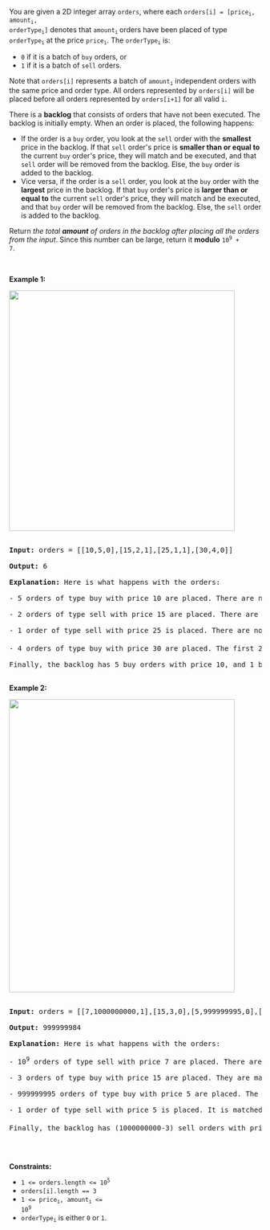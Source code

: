 You are given a 2D integer array `` orders ``, where each <code>orders[i] = [price<sub>i</sub>, amount<sub>i</sub>, orderType<sub>i</sub>]</code> denotes that <code>amount<sub>i</sub></code><sub> </sub>orders have been placed of type <code>orderType<sub>i</sub></code> at the price <code>price<sub>i</sub></code>. The <code>orderType<sub>i</sub></code> is:

*   `` 0 `` if it is a batch of `` buy `` orders, or
*   `` 1 `` if it is a batch of `` sell `` orders.

Note that `` orders[i] `` represents a batch of <code>amount<sub>i</sub></code> independent orders with the same price and order type. All orders represented by `` orders[i] `` will be placed before all orders represented by `` orders[i+1] `` for all valid `` i ``.

There is a __backlog__ that consists of orders that have not been executed. The backlog is initially empty. When an order is placed, the following happens:

*   If the order is a `` buy `` order, you look at the `` sell `` order with the __smallest__ price in the backlog. If that `` sell `` order's price is __smaller than or equal to__ the current `` buy `` order's price, they will match and be executed, and that `` sell `` order will be removed from the backlog. Else, the `` buy `` order is added to the backlog.
*   Vice versa, if the order is a `` sell `` order, you look at the `` buy `` order with the __largest__ price in the backlog. If that `` buy `` order's price is __larger than or equal to__ the current `` sell `` order's price, they will match and be executed, and that `` buy `` order will be removed from the backlog. Else, the `` sell `` order is added to the backlog.

Return _the total __amount__ of orders in the backlog after placing all the orders from the input_. Since this number can be large, return it __modulo__ <code>10<sup>9</sup> + 7</code>.

&nbsp;

__Example 1:__

<img alt="" src="https://assets.leetcode.com/uploads/2021/03/11/ex1.png" style="width: 450px; height: 479px;"/>

<pre>
<strong>Input:</strong> orders = [[10,5,0],[15,2,1],[25,1,1],[30,4,0]]
<strong>Output:</strong> 6
<strong>Explanation:</strong> Here is what happens with the orders:
- 5 orders of type buy with price 10 are placed. There are no sell orders, so the 5 orders are added to the backlog.
- 2 orders of type sell with price 15 are placed. There are no buy orders with prices larger than or equal to 15, so the 2 orders are added to the backlog.
- 1 order of type sell with price 25 is placed. There are no buy orders with prices larger than or equal to 25 in the backlog, so this order is added to the backlog.
- 4 orders of type buy with price 30 are placed. The first 2 orders are matched with the 2 sell orders of the least price, which is 15 and these 2 sell orders are removed from the backlog. The 3<sup>rd</sup> order is matched with the sell order of the least price, which is 25 and this sell order is removed from the backlog. Then, there are no more sell orders in the backlog, so the 4<sup>th</sup> order is added to the backlog.
Finally, the backlog has 5 buy orders with price 10, and 1 buy order with price 30. So the total number of orders in the backlog is 6.
</pre>

__Example 2:__

<img alt="" src="https://assets.leetcode.com/uploads/2021/03/11/ex2.png" style="width: 450px; height: 584px;"/>

<pre>
<strong>Input:</strong> orders = [[7,1000000000,1],[15,3,0],[5,999999995,0],[5,1,1]]
<strong>Output:</strong> 999999984
<strong>Explanation:</strong> Here is what happens with the orders:
- 10<sup>9</sup> orders of type sell with price 7 are placed. There are no buy orders, so the 10<sup>9</sup> orders are added to the backlog.
- 3 orders of type buy with price 15 are placed. They are matched with the 3 sell orders with the least price which is 7, and those 3 sell orders are removed from the backlog.
- 999999995 orders of type buy with price 5 are placed. The least price of a sell order is 7, so the 999999995 orders are added to the backlog.
- 1 order of type sell with price 5 is placed. It is matched with the buy order of the highest price, which is 5, and that buy order is removed from the backlog.
Finally, the backlog has (1000000000-3) sell orders with price 7, and (999999995-1) buy orders with price 5. So the total number of orders = 1999999991, which is equal to 999999984 % (10<sup>9</sup> + 7).
</pre>

&nbsp;

__Constraints:__

*   <code>1 &lt;= orders.length &lt;= 10<sup>5</sup></code>
*   `` orders[i].length == 3 ``
*   <code>1 &lt;= price<sub>i</sub>, amount<sub>i</sub> &lt;= 10<sup>9</sup></code>
*   <code>orderType<sub>i</sub></code> is either `` 0 `` or `` 1 ``.